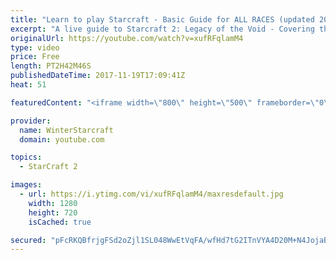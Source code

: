 ```yaml
---
title: "Learn to play Starcraft - Basic Guide for ALL RACES (updated 2017)"
excerpt: "A live guide to Starcraft 2: Legacy of the Void - Covering the basics and build orders for all of the races, and covering the important decisions to be made early in the game.  Not a step by step guide but a demonstration once you have the very basics of the units and races!"
originalUrl: https://youtube.com/watch?v=xufRFqlamM4
type: video
price: Free
length: PT2H42M46S
publishedDateTime: 2017-11-19T17:09:41Z
heat: 51

featuredContent: "<iframe width=\"800\" height=\"500\" frameborder=\"0\" src=\"https://www.youtube.com/embed/xufRFqlamM4\" allow=\"accelerometer; autoplay; encrypted-media; gyroscope; picture-in-picture\" allowfullscreen></iframe>"

provider:
  name: WinterStarcraft
  domain: youtube.com

topics:
  - StarCraft 2

images:
  - url: https://i.ytimg.com/vi/xufRFqlamM4/maxresdefault.jpg
    width: 1280
    height: 720
    isCached: true

secured: "pFcRKQBfrjgFSd2oZjl1SL048WwEtVqFA/wfHd7tG2ITnVYA4D20M+N4JojaBYrhE/MPOhtuuuzjDWVrJ31BGOA54Qa6+3NC5DUbnmkJvTfTXOMAN2souCaZQoRpAvIUMoADuVyA51lKpA4tQFNdXOZ0DskTgXFp+JLF111eFdQ8qOnU2FqaB04ukzXmIV3GI5Q/Rm3HC0wQOVNpiweQXimHXPbxGJmOdhIIu9Opv+txARqzy4SFdv44OE/a5eiG0jJsuJGyR7EydWvn1TGa+Z3icY+TUJYDQ3s1cwyBJSwI9aoVbAVe3EHUcyPL459+isQn+UZM4CcLZrMtHdOe2z7CHm/ftHnzkx27ETUOqF8ZbauO1ubdOV9R/RYPZj5hmpUHc0NM3DfI7uFMMKVxzPiSaEjL+Cd48iXJYtTXLPwcuAvDEhGI0dHp3s48ttyd;lUf+sZsai/9eQil5ki8TMA=="
---
```


